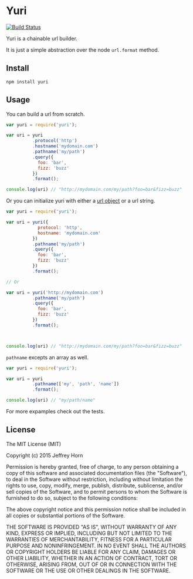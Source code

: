 # Yuri

[![Build Status](https://travis-ci.org/theverything/yuri.svg)](https://travis-ci.org/theverything/yuri)

Yuri is a chainable url builder.

It is just a simple abstraction over the node `url.format` method.

## Install

`npm install yuri`

## Usage

You can build a url from scratch.

``` javascript
var yuri = require('yuri');

var uri = yuri
          .protocol('http')
          .hostname('mydomain.com')
          .pathname('my/path')
          .query({
            foo: 'bar',
            fizz: 'buzz'
          })
          .format();

console.log(uri) // "http://mydomain.com/my/path?foo=bar&fizz=buzz"
```

Or you can initialize yuri with either a [url object](http://nodejs.org/api/url.html#url_url) or a url string.

``` javascript
var yuri = require('yuri');

var uri = yuri({
            protocol: 'http',
            hostname: 'mydomain.com'
          })
          .pathname('my/path')
          .query({
            foo: 'bar',
            fizz: 'buzz'
          })
          .format();

// Or

var uri = yuri('http://mydomain.com')
          .pathname('my/path')
          .query({
            foo: 'bar',
            fizz: 'buzz'
          })
          .format();



console.log(uri) // "http://mydomain.com/my/path?foo=bar&fizz=buzz"
```

`pathname` excepts an array as well.

``` javascript
var yuri = require('yuri');

var uri = yuri
          .pathname(['my', 'path', 'name'])
          .format();

console.log(uri) // "my/path/name"
```

For more expamples check out the tests.

## License

The MIT License (MIT)

Copyright (c) 2015 Jeffrey Horn

Permission is hereby granted, free of charge, to any person obtaining a copy
of this software and associated documentation files (the "Software"), to deal
in the Software without restriction, including without limitation the rights
to use, copy, modify, merge, publish, distribute, sublicense, and/or sell
copies of the Software, and to permit persons to whom the Software is
furnished to do so, subject to the following conditions:

The above copyright notice and this permission notice shall be included in all
copies or substantial portions of the Software.

THE SOFTWARE IS PROVIDED "AS IS", WITHOUT WARRANTY OF ANY KIND, EXPRESS OR
IMPLIED, INCLUDING BUT NOT LIMITED TO THE WARRANTIES OF MERCHANTABILITY,
FITNESS FOR A PARTICULAR PURPOSE AND NONINFRINGEMENT. IN NO EVENT SHALL THE
AUTHORS OR COPYRIGHT HOLDERS BE LIABLE FOR ANY CLAIM, DAMAGES OR OTHER
LIABILITY, WHETHER IN AN ACTION OF CONTRACT, TORT OR OTHERWISE, ARISING FROM,
OUT OF OR IN CONNECTION WITH THE SOFTWARE OR THE USE OR OTHER DEALINGS IN THE
SOFTWARE.
